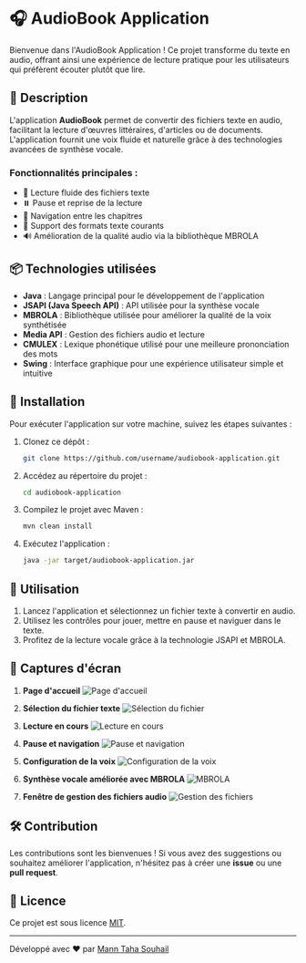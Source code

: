 # 🎧 AudioBook Application

Bienvenue dans l'AudioBook Application ! Ce projet transforme du texte en audio, offrant ainsi une expérience de lecture pratique pour les utilisateurs qui préfèrent écouter plutôt que lire.

## 📝 Description

L'application **AudioBook** permet de convertir des fichiers texte en audio, facilitant la lecture d'œuvres littéraires, d'articles ou de documents. L'application fournit une voix fluide et naturelle grâce à des technologies avancées de synthèse vocale.

### Fonctionnalités principales :
- 📖 Lecture fluide des fichiers texte
- ⏸️ Pause et reprise de la lecture
- 🔄 Navigation entre les chapitres
- 📂 Support des formats texte courants
- 🔊 Amélioration de la qualité audio via la bibliothèque MBROLA

## 📦 Technologies utilisées

- **Java** : Langage principal pour le développement de l'application
- **JSAPI (Java Speech API)** : API utilisée pour la synthèse vocale
- **MBROLA** : Bibliothèque utilisée pour améliorer la qualité de la voix synthétisée
- **Media API** : Gestion des fichiers audio et lecture
- **CMULEX** : Lexique phonétique utilisé pour une meilleure prononciation des mots
- **Swing** : Interface graphique pour une expérience utilisateur simple et intuitive

## 🚀 Installation

Pour exécuter l'application sur votre machine, suivez les étapes suivantes :

1. Clonez ce dépôt :
    ```bash
    git clone https://github.com/username/audiobook-application.git
    ```
2. Accédez au répertoire du projet :
    ```bash
    cd audiobook-application
    ```
3. Compilez le projet avec Maven :
    ```bash
    mvn clean install
    ```
4. Exécutez l'application :
    ```bash
    java -jar target/audiobook-application.jar
    ```

## 🎯 Utilisation

1. Lancez l'application et sélectionnez un fichier texte à convertir en audio.
2. Utilisez les contrôles pour jouer, mettre en pause et naviguer dans le texte.
3. Profitez de la lecture vocale grâce à la technologie JSAPI et MBROLA.

## 📸 Captures d'écran

1. **Page d'accueil**
   ![Page d'accueil](./screenshots/homepage.png)

2. **Sélection du fichier texte**
   ![Sélection du fichier](./screenshots/select-file.png)

3. **Lecture en cours**
   ![Lecture en cours](./screenshots/reading.png)

4. **Pause et navigation**
   ![Pause et navigation](./screenshots/pause.png)

5. **Configuration de la voix**
   ![Configuration de la voix](./screenshots/voice-config.png)

6. **Synthèse vocale améliorée avec MBROLA**
   ![MBROLA](./screenshots/mbrola-voice.png)

7. **Fenêtre de gestion des fichiers audio**
   ![Gestion des fichiers](./screenshots/audio-file-management.png)

## 🛠️ Contribution

Les contributions sont les bienvenues ! Si vous avez des suggestions ou souhaitez améliorer l'application, n'hésitez pas à créer une **issue** ou une **pull request**.

## 📄 Licence

Ce projet est sous licence [MIT](LICENSE).

---

Développé avec ❤️ par [Mann Taha Souhail](https://github.com/username)
